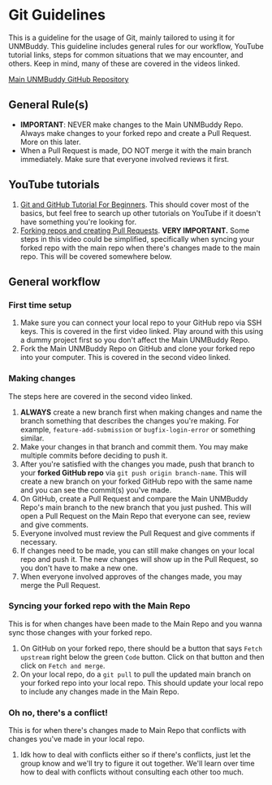 # Git Guidelines
This is a guideline for the usage of Git, mainly tailored to using it for UNMBuddy. This guideline includes general rules for our workflow, YouTube tutorial links, steps for common situations that we may encounter, and others. Keep in mind, many of these are covered in the videos linked.

[Main UNMBuddy GitHub Repository](https://github.com/izzatzainir01/UNMBuddy "Main UNMBuddy GitHub Repository")

## General Rule(s)
- **IMPORTANT**: NEVER make changes to the Main UNMBuddy Repo. Always make changes to your forked repo and create a Pull Request. More on this later.
- When a Pull Request is made, DO NOT merge it with the main branch immediately. Make sure that everyone involved reviews it first.

## YouTube tutorials
1. [Git and GitHub Tutorial For Beginners](https://www.youtube.com/watch?v=3fUbBnN_H2c "Git and GitHub Tutorial For Beginners"). This should cover most of the basics, but feel free to search up other tutorials on YouTube if it doesn't have something you're looking for.
2. [Forking repos and creating Pull Requests](https://www.youtube.com/watch?v=8A4TsoXJOs8 "Forking repos and creating Pull Requests"). **VERY IMPORTANT.** Some steps in this video could be simplified, specifically when syncing your forked repo with the main repo when there's changes made to the main repo. This will be covered somewhere below.

## General workflow
### First time setup
1. Make sure you can connect your local repo to your GitHub repo via SSH keys. This is covered in the first video linked. Play around with this using a dummy project first so you don't affect the Main UNMBuddy Repo.
2. Fork the Main UNMBuddy Repo on GitHub and clone your forked repo into your computer. This is covered in the second video linked.

### Making changes
The steps here are covered in the second video linked.
1. **ALWAYS** create a new branch first when making changes and name the branch something that describes the changes you're making. For example, `feature-add-submission` or `bugfix-login-error` or something similar.
2. Make your changes in that branch and commit them. You may make multiple commits before deciding to push it.
3. After you're satisfied with the changes you made, push that branch to your **forked GitHub repo** via `git push origin branch-name`. This will create a new branch on your forked GitHub repo with the same name and you can see the commit(s) you've made.
4. On GitHub, create a Pull Request and compare the Main UNMBuddy Repo's main branch to the new branch that you just pushed. This will open a Pull Request on the Main Repo that everyone can see, review and give comments.
5. Everyone involved must review the Pull Request and give comments if necessary.
6. If changes need to be made, you can still make changes on your local repo and push it. The new changes will show up in the Pull Request, so you don't have to make a new one.
7. When everyone involved approves of the changes made, you may merge the Pull Request.

### Syncing your forked repo with the Main Repo
This is for when changes have been made to the Main Repo and you wanna sync those changes with your forked repo.
1. On GitHub on your forked repo, there should be a button that says `Fetch upstream` right below the green `Code` button. Click on that button and then click on `Fetch and merge`.
2. On your local repo, do a `git pull` to pull the updated main branch on your forked repo into your local repo. This should update your local repo to include any changes made in the Main Repo.

### Oh no, there's a conflict!
This is for when there's changes made to Main Repo that conflicts with changes you've made in your local repo.
1. Idk how to deal with conflicts either so if there's conflicts, just let the group know and we'll try to figure it out together. We'll learn over time how to deal with conflicts without consulting each other too much.
